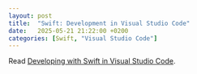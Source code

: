 ```yaml
---
layout: post
title:  "Swift: Development in Visual Studio Code"
date:   2025-05-21 21:22:00 +0200
categories: [Swift, "Visual Studio Code"]
---
```

Read [Developing with Swift in Visual Studio Code](https://swiftonserver.com/developing-with-swift-in-visual-studio-code/).